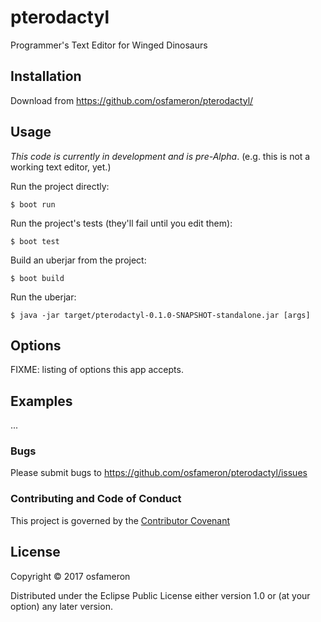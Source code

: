 # pterodactyl

Programmer's Text Editor for Winged Dinosaurs

## Installation

Download from https://github.com/osfameron/pterodactyl/

## Usage

*This code is currently in development and is pre-Alpha*.
(e.g. this is not a working text editor, yet.)

Run the project directly:

    $ boot run

Run the project's tests (they'll fail until you edit them):

    $ boot test

Build an uberjar from the project:

    $ boot build

Run the uberjar:

    $ java -jar target/pterodactyl-0.1.0-SNAPSHOT-standalone.jar [args]

## Options

FIXME: listing of options this app accepts.

## Examples

...

### Bugs

Please submit bugs to https://github.com/osfameron/pterodactyl/issues

### Contributing and Code of Conduct

This project is governed by the [Contributor Covenant](CODE_of_CONDUCT.md)

## License

Copyright © 2017 osfameron

Distributed under the Eclipse Public License either version 1.0 or (at
your option) any later version.
